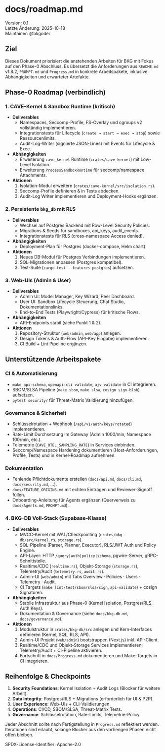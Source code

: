 # docs/roadmap.md

Version: 0.1  
Letzte Änderung: 2025-10-18  
Maintainer: @bkgoder

Ziel
----
Dieses Dokument priorisiert die anstehenden Arbeiten für BKG mit Fokus auf den Phase-0 Abschluss. Es übersetzt die Anforderungen aus `README.md` v1.8.2, `PROMPT.md` und `Progress.md` in konkrete Arbeitspakete, inklusive Abhängigkeiten und erwarteter Artefakte.

## Phase-0 Roadmap (verbindlich)

### 1. CAVE-Kernel & Sandbox Runtime (kritisch)
- **Deliverables**
  - Namespaces, Seccomp-Profile, FS-Overlay und cgroups v2 vollständig implementieren.
  - Integrationstests für Lifecycle (`create → start → exec → stop`) sowie Ressourcenlimits.
  - Audit-Log-Writer (signierte JSON-Lines) mit Events für Lifecycle & Exec.
- **Abhängigkeiten**
  - Erweiterung `cave_kernel` Runtime (`crates/cave-kernel`) mit Low-Level Isolation.
  - Erweiterung `ProcessSandboxRuntime` für seccomp/namespace Attachments.
- **Aktionen**
  1. Isolation-Modul erweitern (`crates/cave-kernel/src/isolation.rs`).
  2. Seccomp-Profile definieren & in Tests abdecken.
  3. Audit-Log Writer implementieren und Deployment-Hooks ergänzen.

### 2. Persistente `bkg_db` mit RLS
- **Deliverables**
  - Wechsel auf Postgres Backend mit Row-Level Security Policies.
  - Migrations & Seeds für sandboxes, api_keys, audit_events.
  - Integrationstests für RLS (cross-namespace Access denied).
- **Abhängigkeiten**
  - Deployment-Plan für Postgres (docker-compose, Helm chart).
- **Aktionen**
  1. Neues DB-Modul für Postgres Verbindungen implementieren.
  2. SQL-Migrationen anpassen (Postgres kompatibel).
  3. Test-Suite (`cargo test --features postgres`) aufsetzen.

### 3. Web-UIs (Admin & User)
- **Deliverables**
  - Admin UI: Model Manager, Key Wizard, Peer Dashboard.
  - User UI: Sandbox Lifecycle Steuerung, Chat Studio, Dokumentationslinks.
  - End-to-End Tests (Playwright/Cypress) für kritische Flows.
- **Abhängigkeiten**
  - API-Endpoints stabil (siehe Punkt 1 & 2).
- **Aktionen**
  1. Repository-Struktur (`web/admin`, `web/app`) anlegen.
  2. Design Tokens & Auth-Flow (API-Key Eingabe) implementieren.
  3. CI Build + Lint Pipeline ergänzen.

## Unterstützende Arbeitspakete

### CI & Automatisierung
- `make api-schema`, `openapi-cli validate`, `ajv validate` in CI integrieren.
- SBOM/SLSA Pipeline (`make sbom`, `make slsa`, `cosign sign-blob`) aufsetzen.
- `pytest security/` für Threat-Matrix Validierung hinzufügen.

### Governance & Sicherheit
- Schlüsselrotation + Webhook (`/api/v1/auth/keys/rotated`) implementieren.
- Rate-Limit Durchsetzung im Gateway (Admin 1000/min, Namespace 100/min, etc.).
- Telemetrie (`CAVE_OTEL_SAMPLING_RATE`) in Services einbinden.
- Seccomp/Namespace Hardening dokumentieren (Host-Anforderungen, Profile, Tests) und in Kernel-Roadmap aufnehmen.

### Dokumentation
- Fehlende Pflichtdokumente erstellen (`docs/api.md`, `docs/cli.md`, `docs/security.md`, …).
- `docs/FEATURE_ORIGINS.md` mit echten Einträgen und Reviewer-Signoff füllen.
- Onboarding-Anleitung für Agents ergänzen (Querverweis zu `docs/Agents.md`, `PROMPT.md`).

### 4. BKG-DB Voll-Stack (Supabase-Klasse)
- **Deliverables**
  - MVCC-Kernel mit WAL/Checkpointing (`crates/bkg-db/src/kernel.rs`, `storage.rs`).
  - SQL-Pipeline (Parser, Planner, Executor), RLS/JWT Auth und Policy Engine.
  - API-Layer: HTTP `/query|auth|policy|schema`, pgwire-Server, gRPC-Schnittstelle.
  - Realtime/CDC (`realtime.rs`), Objekt-Storage (`storage.rs`), Telemetry/Audit (`telemetry.rs`, `audit.rs`).
  - Admin-UI (`web/admin`) mit Tabs Overview · Policies · Users · Telemetry · Audit.
  - CI Targets (`make lint/test/sbom/slsa/sign`, `api-validate`) + cosign Signaturen.
- **Abhängigkeiten**
  - Stabile Infrastruktur aus Phase-0 (Kernel Isolation, Postgres/RLS, Auth Keys).
  - Dokumentation & Governance (siehe `docs/bkg-db.md`, `docs/governance.md`).
- **Aktionen**
  1. Modulstruktur in `crates/bkg-db/src` anlegen und Kern-Interfaces definieren (Kernel, SQL, RLS, API).
  2. Admin-UI Projekt (`web/admin`) bootstrappen (Next.js) inkl. API-Client.
  3. Realtime/CDC und Objekt-Storage Services implementieren; Telemetry/Audit + CI-Pipeline aktivieren.
  4. Fortschritt in `docs/Progress.md` dokumentieren und Make-Targets in CI integrieren.

## Reihenfolge & Checkpoints
1. **Security Foundations**: Kernel Isolation + Audit Logs (Blocker für weitere Arbeit).
2. **Data Integrity**: Postgres/RLS + Migrations (erforderlich für UI & P2P).
3. **User Experience**: Web-UIs + CLI-Validierungen.
4. **Operations**: CI/CD, SBOM/SLSA, Threat-Matrix Tests.
5. **Governance**: Schlüsselrotation, Rate-Limits, Telemetrie-Policy.

Jeder Abschnitt sollte nach Fertigstellung in `Progress.md` reflektiert werden. Iterationen sind erlaubt, solange Blocker aus den vorherigen Phasen nicht offen bleiben.

SPDX-License-Identifier: Apache-2.0
